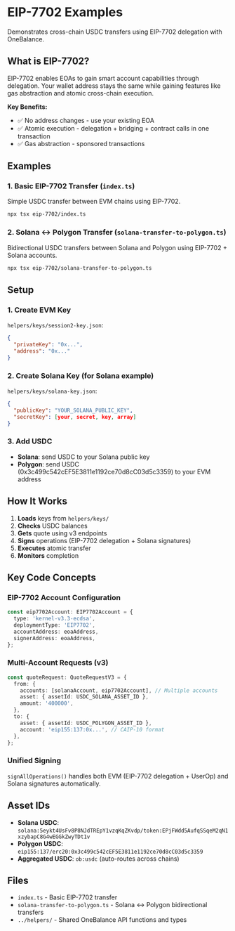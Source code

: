 # EIP-7702 Examples

Demonstrates cross-chain USDC transfers using EIP-7702 delegation with OneBalance.

## What is EIP-7702?

EIP-7702 enables EOAs to gain smart account capabilities through delegation. Your wallet address stays the same while gaining features like gas abstraction and atomic cross-chain execution.

**Key Benefits:**

- ✅ No address changes - use your existing EOA
- ✅ Atomic execution - delegation + bridging + contract calls in one transaction
- ✅ Gas abstraction - sponsored transactions

## Examples

### 1. Basic EIP-7702 Transfer (`index.ts`)

Simple USDC transfer between EVM chains using EIP-7702.

```bash
npx tsx eip-7702/index.ts
```

### 2. Solana ↔ Polygon Transfer (`solana-transfer-to-polygon.ts`)

Bidirectional USDC transfers between Solana and Polygon using EIP-7702 + Solana accounts.

```bash
npx tsx eip-7702/solana-transfer-to-polygon.ts
```

## Setup

### 1. Create EVM Key

`helpers/keys/session2-key.json`:
```json
{
  "privateKey": "0x...",
  "address": "0x..."
}
```

### 2. Create Solana Key (for Solana example)

`helpers/keys/solana-key.json`:
```json
{
  "publicKey": "YOUR_SOLANA_PUBLIC_KEY",
  "secretKey": [your, secret, key, array]
}
```

### 3. Add USDC

- **Solana**: send USDC to your Solana public key
- **Polygon**: send USDC (0x3c499c542cEF5E3811e1192ce70d8cC03d5c3359) to your EVM address

## How It Works

1. **Loads** keys from `helpers/keys/`
2. **Checks** USDC balances
3. **Gets** quote using v3 endpoints
4. **Signs** operations (EIP-7702 delegation + Solana signatures)
5. **Executes** atomic transfer
6. **Monitors** completion

## Key Code Concepts

### EIP-7702 Account Configuration

```typescript
const eip7702Account: EIP7702Account = {
  type: 'kernel-v3.3-ecdsa',
  deploymentType: 'EIP7702',
  accountAddress: eoaAddress,
  signerAddress: eoaAddress,
};
```

### Multi-Account Requests (v3)

```typescript
const quoteRequest: QuoteRequestV3 = {
  from: {
    accounts: [solanaAccount, eip7702Account], // Multiple accounts
    asset: { assetId: USDC_SOLANA_ASSET_ID },
    amount: '400000',
  },
  to: {
    asset: { assetId: USDC_POLYGON_ASSET_ID },
    account: 'eip155:137:0x...', // CAIP-10 format
  },
};
```

### Unified Signing

`signAllOperations()` handles both EVM (EIP-7702 delegation + UserOp) and Solana signatures automatically.

## Asset IDs

- **Solana USDC**: `solana:5eykt4UsFv8P8NJdTREpY1vzqKqZKvdp/token:EPjFWdd5AufqSSqeM2qN1xzybapC8G4wEGGkZwyTDt1v`
- **Polygon USDC**: `eip155:137/erc20:0x3c499c542cEF5E3811e1192ce70d8cC03d5c3359`
- **Aggregated USDC**: `ob:usdc` (auto-routes across chains)

## Files

- `index.ts` - Basic EIP-7702 transfer
- `solana-transfer-to-polygon.ts` - Solana ↔ Polygon bidirectional transfers
- `../helpers/` - Shared OneBalance API functions and types
